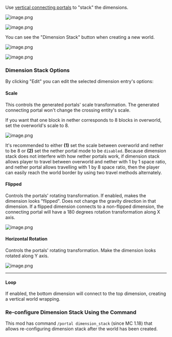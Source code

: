Use [vertical connecting portals](https://github.com/qouteall/ImmersivePortalsMod/wiki/Portals#vertical-dimension-connecting-portal) to "stack" the dimensions.



![image.png](https://i.loli.net/2021/11/20/aui8vcNer9hAmgJ.png)

![image.png](https://i.loli.net/2021/11/20/r7sUyN6Azm4qiaF.png)





You can see the "Dimension Stack" button when creating a new world.

![image.png](https://i.loli.net/2021/11/20/helqg7vkcdML5n3.png)



![image.png](https://i.loli.net/2021/11/20/REKhZgzprG15XqB.png)



### Dimension Stack Options

By clicking "Edit" you can edit the selected dimension entry's options:

#### Scale

This controls the generated portals' scale transformation. The generated connecting portal won't change the crossing entity's scale.

If you want that one block in nether corresponds to 8 blocks in overworld, set the overworld's scale to 8.

![image.png](https://i.loli.net/2021/11/20/ywnkEq6F4pQS7Ha.png)

It's recommended to either **(1)** set the scale between overworld and nether to be 8 or **(2)** set the nether portal mode to be `disabled`. Because dimension stack does not interfere with how nether portals work, if dimension stack allows player to travel between overworld and nether with 1 by 1 space ratio, and nether portal allows travelling with 1 by 8 space ratio, then the player can easily reach the world border by using two travel methods alternately.

#### Flipped

Controls the portals' rotating transformation. If enabled, makes the dimension looks "flipped". Does not change the gravity direction in that dimension. If a flipped dimension connects to a non-flipped dimension, the connecting portal will have a 180 degrees rotation transformation along X axis.

![image.png](https://i.loli.net/2021/11/20/pXxmBnrQd2CbVIE.png)

#### Horizontal Rotation

Controls the portals' rotating transformation. Make the dimension looks rotated along Y axis.

![image.png](https://i.loli.net/2021/11/20/Fnv4GOCW8A3wiJM.png)

---

#### Loop

If enabled, the bottom dimension will connect to the top dimension, creating a vertical world wrapping.



### Re-configure Dimension Stack Using the Command

This mod has command `/portal dimension_stack` (since MC 1.18) that allows re-configuring dimension stack after the world has been created.





